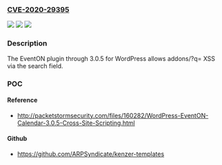 ### [CVE-2020-29395](https://cve.mitre.org/cgi-bin/cvename.cgi?name=CVE-2020-29395)
![](https://img.shields.io/static/v1?label=Product&message=n%2Fa&color=blue)
![](https://img.shields.io/static/v1?label=Version&message=n%2Fa&color=blue)
![](https://img.shields.io/static/v1?label=Vulnerability&message=n%2Fa&color=brighgreen)

### Description

The EventON plugin through 3.0.5 for WordPress allows addons/?q= XSS via the search field.

### POC

#### Reference
- http://packetstormsecurity.com/files/160282/WordPress-EventON-Calendar-3.0.5-Cross-Site-Scripting.html

#### Github
- https://github.com/ARPSyndicate/kenzer-templates

